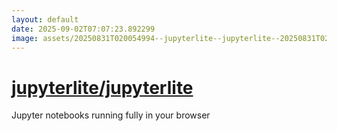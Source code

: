 ```yaml
---
layout: default
date: 2025-09-02T07:07:23.892299
image: assets/20250831T020054994--jupyterlite--jupyterlite--20250831T022238784--cropped.png
---
```


# [jupyterlite/jupyterlite](https://github.com/jupyterlite/jupyterlite)

Jupyter notebooks running fully in your browser
